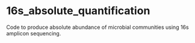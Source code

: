 # 16s_absolute_quantification
Code to produce absolute abundance of microbial communities using 16s amplicon sequencing. 
